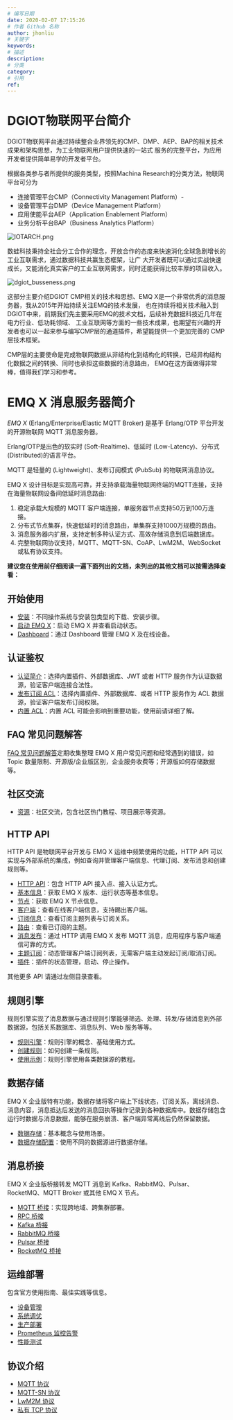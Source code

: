 ```yaml
---
# 编写日期
date: 2020-02-07 17:15:26
# 作者 Github 名称
author: jhonliu
# 关键字
keywords:
# 描述
description:
# 分类
category: 
# 引用
ref:
---
```


# DGIOT物联网平台简介

   DGIOT物联网平台通过持续整合业界领先的CMP、DMP、AEP、BAP的相关技术成果和架构思想，为工业物联网用户提供快速的一站式
   服务的完整平台，为应用开发者提供简单易学的开发者平台。
   
   根据各类参与者所提供的服务类型，按照Machina Research的分类方法，物联网平台可分为
   - 连接管理平台CMP（Connectivity Management Platform）-
   - 设备管理平台DMP（Device Management Platform）
   - 应用使能平台AEP（Application Enablement Platform）
   - 业务分析平台BAP（Business Analytics Platform）
  

  ![IOTARCH.png](http://dgiot-1253666439.cos.ap-shanghai-fsi.myqcloud.com/dgiot/IOTARCH.png)
  
   数蛙科技秉持全社会分工合作的理念，开放合作的态度来快速消化全球急剧增长的工业互联需求，通过数据科技共赢生态框架，让广
   大开发者既可以通过实战快速成长，又能消化真实客户的工业互联网需求，同时还能获得比较丰厚的项目收入。
  
  ![dgiot_busseness.png](http://dgiot-1253666439.cos.ap-shanghai-fsi.myqcloud.com/dgiot/dgiot_busseness.png)
   
   这部分主要介绍DGIOT CMP相关的技术和思想、EMQ X是一个非常优秀的消息服务器，我从2015年开始持续关注EMQ的技术发展，
   也在持续将相关技术融入到DGIOT中来，前期我们先主要采用EMQ的技术文档，后续补充数据科技近几年在电力行业、低功耗领域、
   工业互联网等方面的一些技术成果，也期望有兴趣的开发者也可以一起来参与编写CMP层的通道插件，希望能提供一个更加完善的
   CMP层技术框架。
   
   CMP层的主要使命是完成物联网数据从非结构化到结构化的转换，已经异构结构化数据之间的转换、同时也承担这些数据的消息路由，
   EMQ在这方面做得非常棒，值得我们学习和参考。
   
# EMQ X 消息服务器简介

*EMQ X* (Erlang/Enterprise/Elastic MQTT Broker) 是基于 Erlang/OTP 平台开发的开源物联网 MQTT 消息服务器。

Erlang/OTP是出色的软实时 (Soft-Realtime)、低延时 (Low-Latency)、分布式 (Distributed)的语言平台。

MQTT 是轻量的 (Lightweight)、发布订阅模式 (PubSub) 的物联网消息协议。

EMQ X 设计目标是实现高可靠，并支持承载海量物联网终端的MQTT连接，支持在海量物联网设备间低延时消息路由:

1. 稳定承载大规模的 MQTT 客户端连接，单服务器节点支持50万到100万连接。
2. 分布式节点集群，快速低延时的消息路由，单集群支持1000万规模的路由。
3. 消息服务器内扩展，支持定制多种认证方式、高效存储消息到后端数据库。
4. 完整物联网协议支持，MQTT、MQTT-SN、CoAP、LwM2M、WebSocket 或私有协议支持。


**建议您在使用前仔细阅读一遍下面列出的文档，未列出的其他文档可以按需选择查看：**

## 开始使用
  - [安装](getting-started/install.md)：不同操作系统与安装包类型的下载、安装步骤。
  - [启动 EMQ X](getting-started/start.md)：启动 EMQ X 并查看启动状态。
  - [Dashboard](getting-started/dashboard.md)：通过 Dashboard 管理 EMQ X 及在线设备。

## 认证鉴权
  - [认证简介](advanced/auth.md)：选择内置插件、外部数据库、JWT 或者 HTTP 服务作为认证数据源，验证客户端连接合法性。
  - [发布订阅 ACL](advanced/acl.md)：选择内置插件、外部数据库、或者 HTTP 服务作为 ACL 数据源，验证客户端发布订阅权限。
  - [内置 ACL](modules/internal_acl.md)：内置 ACL 可能会影响到重要功能，使用前请详细了解。

## FAQ 常见问题解答

[FAQ 常见问题解答](faq/faq.md)定期收集整理 EMQ X 用户常见问题和经常遇到的错误，如 Topic 数量限制、开源版/企业版区别，企业服务收费等；开源版如何存储数据等。


## 社区交流
 - [资源](awesome/awesome.md)：社区交流，包含社区热门教程、项目展示等资源。

## HTTP API

HTTP API 是物联网平台开发与 EMQ X 运维中频繁使用的功能，HTTP API 可以实现与外部系统的集成，例如查询并管理客户端信息、代理订阅、发布消息和创建规则等。

  - [HTTP API](advanced/http-api.md)：包含 HTTP API 接入点、接入认证方式。
  - [基本信息](advanced/http-api.md#endpoint-brokers)：获取 EMQ X 版本、运行状态等基本信息。
  - [节点](advanced/http-api.md#endpoint-nodes)：获取 EMQ X 节点信息。
  - [客户端](advanced/http-api.md#endpoint-clients)：查看在线客户端信息，支持踢出客户端。
  - [订阅信息](advanced/http-api.md#endpoint-subscriptions)：查看订阅主题列表与订阅关系。
  - [路由](advanced/http-api.md#endpoint-routes)：查看已订阅的主题。
  - [消息发布](advanced/http-api.md#endpoint-publish)：通过 HTTP 调用 EMQ X 发布 MQTT 消息，应用程序与客户端通信可靠的方式。
  - [主题订阅](advanced/http-api.md#endpoint-subscribe)：动态管理客户端订阅列表，无需客户端主动发起订阅/取消订阅。
  - [插件](advanced/http-api.md#endpoint-plugins)：插件的状态管理，启动、停止操作。

其他更多 API 请通过左侧目录查看。

## 规则引擎

规则引擎实现了消息数据与通过规则引擎能够筛选、处理、转发/存储消息到外部数据源，包括关系数据库、消息队列、Web 服务等等。

  - [规则引擎](rule/rule-engine.md)：规则引擎的概念、基础使用方式。
  - [创建规则](rule/rule-create.md)：如何创建一条规则。
  - [使用示例](rule/rule-example.md#发送数据到-web-服务)：规则引擎使用各类数据源的教程。

## 数据存储

EMQ X 企业版特有功能，数据存储将客户端上下线状态，订阅关系，离线消息、消息内容，消息抵达后发送的消息回执等操作记录到各种数据库中。数据存储包含运行时数据与消息数据，能够在服务崩溃、客户端异常离线后仍然保留数据。

  - [数据存储](backend/backend.md)：基本概念与使用场景。
  - [数据存储配置](backend/backend.md#redis-数据存储)：使用不同的数据源进行数据存储。

## 消息桥接

EMQ X 企业版桥接转发 MQTT 消息到 Kafka、RabbitMQ、Pulsar、RocketMQ、MQTT Broker 或其他 EMQ X 节点。

  - [MQTT 桥接](bridge/bridge.md#mqtt-桥接)：实现跨地域、跨集群部署。
  - [RPC 桥接](bridge/bridge.md#rpc-桥接)
  - [Kafka 桥接](bridge/bridge.md#kafka-桥接)
  - [RabbitMQ 桥接](bridge/bridge.md#rabbitmq-桥接)
  - [Pulsar 桥接](bridge/bridge.md#pulsar-桥接)
  - [RocketMQ 桥接](bridge/bridge.md#rocketmq-桥接)


## 运维部署

包含官方使用指南、最佳实践等信息。

 - [设备管理](tutorial/device-management.md)
 - [系统调优](tutorial/tune.md)
 - [生产部署](tutorial/deploy.md)
 - [Prometheus 监控告警](tutorial/prometheus.md)
 - [性能测试](tutorial/benchmark.md)

## 协议介绍
 - [MQTT 协议](development/protocol.md)
 - [MQTT-SN 协议](development/protocol.md#mqtt-sn-协议)
 - [LwM2M 协议](development/protocol.md#lwm2m-协议)
 - [私有 TCP 协议](development/protocol.md#私有-tcp-协议)

